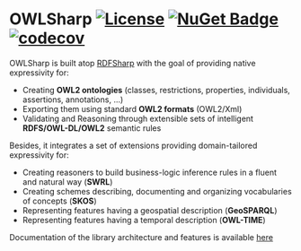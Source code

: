 # OWLSharp [![License](https://img.shields.io/badge/License-Apache%202.0-blue.svg)](https://opensource.org/licenses/Apache-2.0) [![NuGet Badge](https://buildstats.info/nuget/OWLSharp?includePreReleases=true)](https://www.nuget.org/packages/OWLSharp) [![codecov](https://codecov.io/gh/mdesalvo/OWLSharp/branch/main/graph/badge.svg?token=VQ8M9QP81S)](https://codecov.io/gh/mdesalvo/OWLSharp)

OWLSharp is built atop <a href="https://github.com/mdesalvo/RDFSharp">RDFSharp</a> with the goal of providing native expressivity for:
<ul>
    <li>Creating <b>OWL2 ontologies</b> (classes, restrictions, properties, individuals, assertions, annotations, ...)</li>
    <li>Exporting them using standard <b>OWL2 formats</b> (OWL2/Xml)</li>
    <li>Validating and Reasoning through extensible sets of intelligent <b>RDFS/OWL-DL/OWL2</b> semantic rules</li>
</ul>

Besides, it integrates a set of extensions providing domain-tailored expressivity for:
<ul>
    <li>Creating reasoners to build business-logic inference rules in a fluent and natural way (<b>SWRL</b>)</li>
    <li>Creating schemes describing, documenting and organizing vocabularies of concepts (<b>SKOS</b>)</li>
    <li>Representing features having a geospatial description (<b>GeoSPARQL</b>)</li>
    <li>Representing features having a temporal description (<b>OWL-TIME</b>)</li>
</ul>

Documentation of the library architecture and features is available <a href="https://github.com/mdesalvo/OWLSharp/releases/download/v3.8.0/OWLSharp-3.8.0.pdf">here</a>
